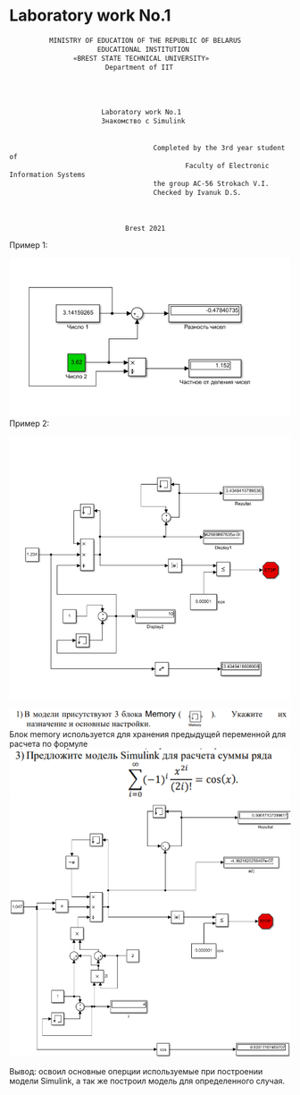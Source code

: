 # Laboratory work No.1              
              MINISTRY OF EDUCATION OF THE REPUBLIC OF BELARUS
                          EDUCATIONAL INSTITUTION 
                    «BREST STATE TECHNICAL UNIVERSITY»        
                            Department of IIT




                           Laboratory work No.1 
                           Знакомство с Simulink


	                                	Completed by the 3rd year student of 
                                                Faculty of Electronic Information Systems
	                                	the group AC-56 Strokach V.I.
                                 		Checked by Ivanuk D.S.



                                 Brest 2021


Пример 1:

![Screenshot](../src/1.png)
Пример 2:

![Screenshot](../src/2.png)


![Screenshot](../src/3.png)
Блок memory используется для хранения предыдущей переменной для расчета по формуле 
![Screenshot](../src/4.png)
![Screenshot](../src/5.png)

Вывод: освоил основные оперции используемые при построении модели Simulink, а так же построил модель для определенного случая. 
